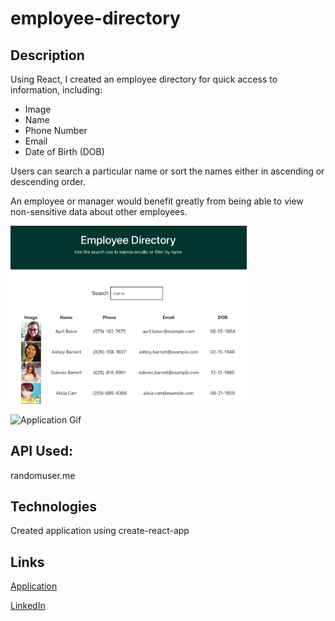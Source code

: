 # employee-directory

## Description

Using React, I created an employee directory for quick access to  information, including:

* Image
* Name
* Phone Number
* Email
* Date of Birth (DOB)

Users can search a particular name or sort the names either in ascending or descending order.

An employee or manager would benefit greatly from being able to view non-sensitive data about other employees.

<img src="src/image/employee.png" alt="Homepage" width="75%">

![Application Gif](src/image/employee.gif)


## API Used:
randomuser.me

## Technologies
Created application using create-react-app

## Links

[Application](https://katnguyenn.github.io/employee-directory/)

[LinkedIn](https://www.linkedin.com/in/katherine-nguyen-205a7b13a/)